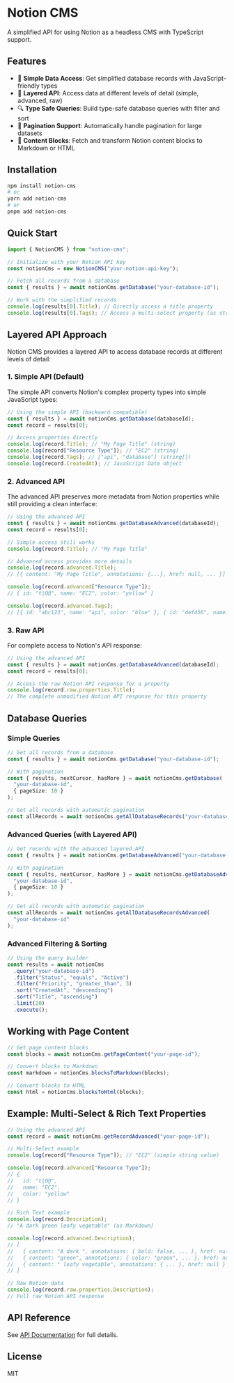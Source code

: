 # Notion CMS

A simplified API for using Notion as a headless CMS with TypeScript support.

## Features

- 🔄 **Simple Data Access**: Get simplified database records with JavaScript-friendly types
- 🧰 **Layered API**: Access data at different levels of detail (simple, advanced, raw)
- 🔍 **Type Safe Queries**: Build type-safe database queries with filter and sort
- 📃 **Pagination Support**: Automatically handle pagination for large datasets
- 📝 **Content Blocks**: Fetch and transform Notion content blocks to Markdown or HTML

## Installation

```bash
npm install notion-cms
# or
yarn add notion-cms
# or
pnpm add notion-cms
```

## Quick Start

```typescript
import { NotionCMS } from "notion-cms";

// Initialize with your Notion API key
const notionCms = new NotionCMS("your-notion-api-key");

// Fetch all records from a database
const { results } = await notionCms.getDatabase("your-database-id");

// Work with the simplified records
console.log(results[0].Title); // Directly access a title property
console.log(results[0].Tags); // Access a multi-select property (as string[])
```

## Layered API Approach

Notion CMS provides a layered API to access database records at different levels of detail:

### 1. Simple API (Default)

The simple API converts Notion's complex property types into simple JavaScript types:

```typescript
// Using the simple API (backward compatible)
const { results } = await notionCms.getDatabase(databaseId);
const record = results[0];

// Access properties directly
console.log(record.Title); // "My Page Title" (string)
console.log(record["Resource Type"]); // "EC2" (string)
console.log(record.Tags); // ["api", "database"] (string[])
console.log(record.CreatedAt); // JavaScript Date object
```

### 2. Advanced API

The advanced API preserves more metadata from Notion properties while still providing a clean interface:

```typescript
// Using the advanced API
const { results } = await notionCms.getDatabaseAdvanced(databaseId);
const record = results[0];

// Simple access still works
console.log(record.Title); // "My Page Title"

// Advanced access provides more details
console.log(record.advanced.Title);
// [{ content: "My Page Title", annotations: {...}, href: null, ... }]

console.log(record.advanced["Resource Type"]);
// { id: "t|O@", name: "EC2", color: "yellow" }

console.log(record.advanced.Tags);
// [{ id: "abc123", name: "api", color: "blue" }, { id: "def456", name: "database", color: "green" }]
```

### 3. Raw API

For complete access to Notion's API response:

```typescript
// Using the advanced API
const { results } = await notionCms.getDatabaseAdvanced(databaseId);
const record = results[0];

// Access the raw Notion API response for a property
console.log(record.raw.properties.Title);
// The complete unmodified Notion API response for this property
```

## Database Queries

### Simple Queries

```typescript
// Get all records from a database
const { results } = await notionCms.getDatabase("your-database-id");

// With pagination
const { results, nextCursor, hasMore } = await notionCms.getDatabase(
  "your-database-id",
  { pageSize: 10 }
);

// Get all records with automatic pagination
const allRecords = await notionCms.getAllDatabaseRecords("your-database-id");
```

### Advanced Queries (with Layered API)

```typescript
// Get records with the advanced layered API
const { results } = await notionCms.getDatabaseAdvanced("your-database-id");

// With pagination
const { results, nextCursor, hasMore } = await notionCms.getDatabaseAdvanced(
  "your-database-id",
  { pageSize: 10 }
);

// Get all records with automatic pagination
const allRecords = await notionCms.getAllDatabaseRecordsAdvanced(
  "your-database-id"
);
```

### Advanced Filtering & Sorting

```typescript
// Using the query builder
const results = await notionCms
  .query("your-database-id")
  .filter("Status", "equals", "Active")
  .filter("Priority", "greater_than", 3)
  .sort("CreatedAt", "descending")
  .sort("Title", "ascending")
  .limit(20)
  .execute();
```

## Working with Page Content

```typescript
// Get page content blocks
const blocks = await notionCms.getPageContent("your-page-id");

// Convert blocks to Markdown
const markdown = notionCms.blocksToMarkdown(blocks);

// Convert blocks to HTML
const html = notionCms.blocksToHtml(blocks);
```

## Example: Multi-Select & Rich Text Properties

```typescript
// Using the advanced API
const record = await notionCms.getRecordAdvanced("your-page-id");

// Multi-Select example
console.log(record["Resource Type"]); // "EC2" (simple string value)

console.log(record.advanced["Resource Type"]);
// {
//   id: "t|O@",
//   name: "EC2",
//   color: "yellow"
// }

// Rich Text example
console.log(record.Description);
// "A dark green leafy vegetable" (as Markdown)

console.log(record.advanced.Description);
// [
//   { content: "A dark ", annotations: { bold: false, ... }, href: null },
//   { content: "green", annotations: { color: "green", ... }, href: null },
//   { content: " leafy vegetable", annotations: { ... }, href: null }
// ]

// Raw Notion data
console.log(record.raw.properties.Description);
// Full raw Notion API response
```

## API Reference

See [API Documentation](docs/api.md) for full details.

## License

MIT
